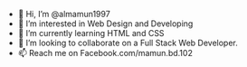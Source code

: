 - 👋 Hi, I’m @almamun1997
- 👀 I’m interested in Web Design and Developing
- 🌱 I’m currently learning HTML and CSS
- 💞️ I’m looking to collaborate on a Full Stack Web Developer.
- 📫 Reach me on Facebook.com/mamun.bd.102

<!---
almamun1997/almamun1997 is a ✨ special ✨ repository because its `README.md` (this file) appears on your GitHub profile.
You can click the Preview link to take a look at your changes.
--->
